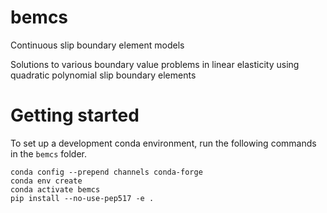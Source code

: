 # bemcs
Continuous slip boundary element models

Solutions to various boundary value problems in linear elasticity using quadratic polynomial slip boundary elements

# Getting started

To set up a development conda environment, run the following commands in the `bemcs` folder.
```
conda config --prepend channels conda-forge
conda env create
conda activate bemcs
pip install --no-use-pep517 -e .
```